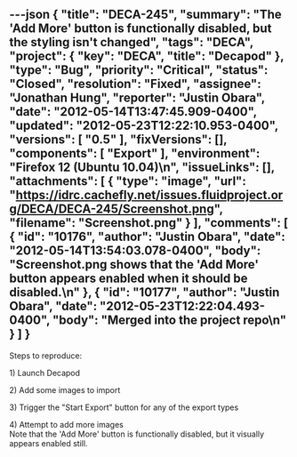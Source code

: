 ---json
{
  "title": "DECA-245",
  "summary": "The 'Add More' button is functionally disabled, but the styling isn't changed",
  "tags": "DECA",
  "project": {
    "key": "DECA",
    "title": "Decapod"
  },
  "type": "Bug",
  "priority": "Critical",
  "status": "Closed",
  "resolution": "Fixed",
  "assignee": "Jonathan Hung",
  "reporter": "Justin Obara",
  "date": "2012-05-14T13:47:45.909-0400",
  "updated": "2012-05-23T12:22:10.953-0400",
  "versions": [
    "0.5"
  ],
  "fixVersions": [],
  "components": [
    "Export"
  ],
  "environment": "Firefox 12 (Ubuntu 10.04)\n",
  "issueLinks": [],
  "attachments": [
    {
      "type": "image",
      "url": "https://idrc.cachefly.net/issues.fluidproject.org/DECA/DECA-245/Screenshot.png",
      "filename": "Screenshot.png"
    }
  ],
  "comments": [
    {
      "id": "10176",
      "author": "Justin Obara",
      "date": "2012-05-14T13:54:03.078-0400",
      "body": "Screenshot.png shows that the 'Add More' button appears enabled when it should be disabled.\n"
    },
    {
      "id": "10177",
      "author": "Justin Obara",
      "date": "2012-05-23T12:22:04.493-0400",
      "body": "Merged into the project repo\n"
    }
  ]
}
---
Steps to reproduce:

1\) Launch Decapod

2\) Add some images to import

3\) Trigger the "Start Export" button for any of the export types

4\) Attempt to add more images\
Note that the 'Add More' button is functionally disabled, but it visually appears enabled still.

        